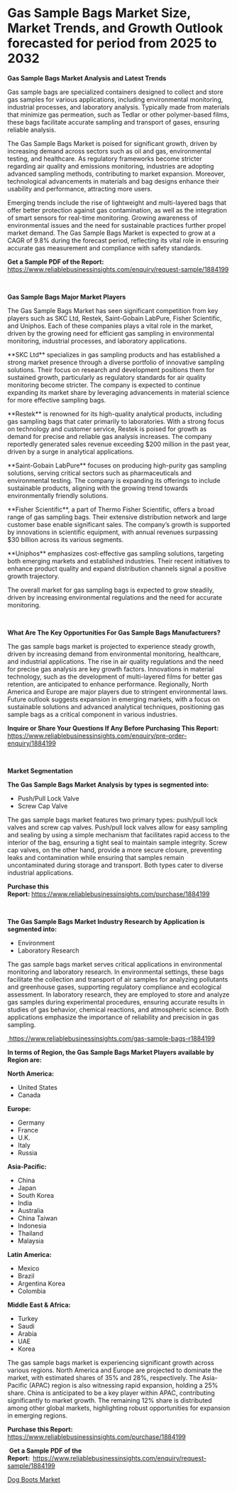 <p><h1>Gas Sample Bags Market Size, Market Trends, and Growth Outlook forecasted for period from 2025 to 2032</h1></p><p><strong>Gas Sample Bags Market Analysis and Latest Trends</strong></p>
<p><p>Gas sample bags are specialized containers designed to collect and store gas samples for various applications, including environmental monitoring, industrial processes, and laboratory analysis. Typically made from materials that minimize gas permeation, such as Tedlar or other polymer-based films, these bags facilitate accurate sampling and transport of gases, ensuring reliable analysis.</p><p>The Gas Sample Bags Market is poised for significant growth, driven by increasing demand across sectors such as oil and gas, environmental testing, and healthcare. As regulatory frameworks become stricter regarding air quality and emissions monitoring, industries are adopting advanced sampling methods, contributing to market expansion. Moreover, technological advancements in materials and bag designs enhance their usability and performance, attracting more users.</p><p>Emerging trends include the rise of lightweight and multi-layered bags that offer better protection against gas contamination, as well as the integration of smart sensors for real-time monitoring. Growing awareness of environmental issues and the need for sustainable practices further propel market demand. The Gas Sample Bags Market is expected to grow at a CAGR of 9.8% during the forecast period, reflecting its vital role in ensuring accurate gas measurement and compliance with safety standards.</p></p>
<p><strong>Get a Sample PDF of the Report:&nbsp;</strong> <a href="https://www.reliablebusinessinsights.com/enquiry/request-sample/1884199?utm_campaign=2094&utm_medium=2&utm_source=Github&utm_content=ia&utm_term=08022025&utm_id=gas-sample-bags">https://www.reliablebusinessinsights.com/enquiry/request-sample/1884199</a></p>
<p>&nbsp;</p>
<p><strong>Gas Sample Bags Major Market Players</strong></p>
<p><p>The Gas Sample Bags Market has seen significant competition from key players such as SKC Ltd, Restek, Saint-Gobain LabPure, Fisher Scientific, and Uniphos. Each of these companies plays a vital role in the market, driven by the growing need for efficient gas sampling in environmental monitoring, industrial processes, and laboratory applications.</p><p>**SKC Ltd** specializes in gas sampling products and has established a strong market presence through a diverse portfolio of innovative sampling solutions. Their focus on research and development positions them for sustained growth, particularly as regulatory standards for air quality monitoring become stricter. The company is expected to continue expanding its market share by leveraging advancements in material science for more effective sampling bags.</p><p>**Restek** is renowned for its high-quality analytical products, including gas sampling bags that cater primarily to laboratories. With a strong focus on technology and customer service, Restek is poised for growth as demand for precise and reliable gas analysis increases. The company reportedly generated sales revenue exceeding $200 million in the past year, driven by a surge in analytical applications.</p><p>**Saint-Gobain LabPure** focuses on producing high-purity gas sampling solutions, serving critical sectors such as pharmaceuticals and environmental testing. The company is expanding its offerings to include sustainable products, aligning with the growing trend towards environmentally friendly solutions.</p><p>**Fisher Scientific**, a part of Thermo Fisher Scientific, offers a broad range of gas sampling bags. Their extensive distribution network and large customer base enable significant sales. The company’s growth is supported by innovations in scientific equipment, with annual revenues surpassing $30 billion across its various segments.</p><p>**Uniphos** emphasizes cost-effective gas sampling solutions, targeting both emerging markets and established industries. Their recent initiatives to enhance product quality and expand distribution channels signal a positive growth trajectory.</p><p>The overall market for gas sampling bags is expected to grow steadily, driven by increasing environmental regulations and the need for accurate monitoring.</p></p>
<p>&nbsp;</p>
<p><strong>What Are The Key Opportunities For Gas Sample Bags Manufacturers?</strong></p>
<p><p>The gas sample bags market is projected to experience steady growth, driven by increasing demand from environmental monitoring, healthcare, and industrial applications. The rise in air quality regulations and the need for precise gas analysis are key growth factors. Innovations in material technology, such as the development of multi-layered films for better gas retention, are anticipated to enhance performance. Regionally, North America and Europe are major players due to stringent environmental laws. Future outlook suggests expansion in emerging markets, with a focus on sustainable solutions and advanced analytical techniques, positioning gas sample bags as a critical component in various industries.</p></p>
<p><strong>Inquire or Share Your Questions If Any Before Purchasing This Report:</strong> <a href="https://www.reliablebusinessinsights.com/enquiry/pre-order-enquiry/1884199?utm_campaign=2094&utm_medium=2&utm_source=Github&utm_content=ia&utm_term=08022025&utm_id=gas-sample-bags">https://www.reliablebusinessinsights.com/enquiry/pre-order-enquiry/1884199</a></p>
<p>&nbsp;</p>
<p><strong>Market Segmentation</strong></p>
<p><strong>The Gas Sample Bags Market Analysis by types is segmented into:</strong></p>
<p><ul><li>Push/Pull Lock Valve</li><li>Screw Cap Valve</li></ul></p>
<p><p>The gas sample bags market features two primary types: push/pull lock valves and screw cap valves. Push/pull lock valves allow for easy sampling and sealing by using a simple mechanism that facilitates rapid access to the interior of the bag, ensuring a tight seal to maintain sample integrity. Screw cap valves, on the other hand, provide a more secure closure, preventing leaks and contamination while ensuring that samples remain uncontaminated during storage and transport. Both types cater to diverse industrial applications.</p></p>
<p><strong>Purchase this Report:&nbsp;</strong><a href="https://www.reliablebusinessinsights.com/purchase/1884199?utm_campaign=2094&utm_medium=2&utm_source=Github&utm_content=ia&utm_term=08022025&utm_id=gas-sample-bags">https://www.reliablebusinessinsights.com/purchase/1884199</a></p>
<p>&nbsp;</p>
<p><strong>The Gas Sample Bags Market Industry Research by Application is segmented into:</strong></p>
<p><ul><li>Environment</li><li>Laboratory Research</li></ul></p>
<p><p>The gas sample bags market serves critical applications in environmental monitoring and laboratory research. In environmental settings, these bags facilitate the collection and transport of air samples for analyzing pollutants and greenhouse gases, supporting regulatory compliance and ecological assessment. In laboratory research, they are employed to store and analyze gas samples during experimental procedures, ensuring accurate results in studies of gas behavior, chemical reactions, and atmospheric science. Both applications emphasize the importance of reliability and precision in gas sampling.</p></p>
<p><a href="https://www.reliablebusinessinsights.com/gas-sample-bags-r1884199?utm_campaign=2094&utm_medium=2&utm_source=Github&utm_content=ia&utm_term=08022025&utm_id=gas-sample-bags">&nbsp;https://www.reliablebusinessinsights.com/gas-sample-bags-r1884199</a></p>
<p><strong>In terms of Region, the Gas Sample Bags Market Players available by Region are:</strong></p>
<p>
    <p> <strong> North America: </strong>
        <ul>
            <li>United States</li>
            <li>Canada</li>
        </ul>
        </p> 
    <p> <strong> Europe: </strong>
        <ul>
            <li>Germany</li>
            <li>France</li>
            <li>U.K.</li>
            <li>Italy</li>
            <li>Russia</li>
        </ul>
        </p> 
    <p> <strong> Asia-Pacific: </strong>
        <ul>
            <li>China</li>
            <li>Japan</li>
            <li>South Korea</li>
            <li>India</li>
            <li>Australia</li>
            <li>China Taiwan</li>
            <li>Indonesia</li>
            <li>Thailand</li>
            <li>Malaysia</li>
        </ul>
        </p> 
    <p> <strong> Latin America: </strong>
        <ul>
            <li>Mexico</li>
            <li>Brazil</li>
            <li>Argentina Korea</li>
            <li>Colombia</li>
        </ul>
        </p> 
    <p> <strong> Middle East & Africa: </strong>
        <ul>
            <li>Turkey</li>
            <li>Saudi</li>
            <li>Arabia</li>
            <li>UAE</li>
            <li>Korea</li>
        </ul>
    </p>
    </p>
<p><p>The gas sample bags market is experiencing significant growth across various regions. North America and Europe are projected to dominate the market, with estimated shares of 35% and 28%, respectively. The Asia-Pacific (APAC) region is also witnessing rapid expansion, holding a 25% share. China is anticipated to be a key player within APAC, contributing significantly to market growth. The remaining 12% share is distributed among other global markets, highlighting robust opportunities for expansion in emerging regions.</p></p>
<p><strong>Purchase this Report: </strong><a href="https://www.reliablebusinessinsights.com/purchase/1884199?utm_campaign=2094&utm_medium=2&utm_source=Github&utm_content=ia&utm_term=08022025&utm_id=gas-sample-bags">https://www.reliablebusinessinsights.com/purchase/1884199</a></p>
<p>&nbsp;<strong>Get a Sample PDF of the Report:&nbsp;&nbsp;</strong><a href="https://www.reliablebusinessinsights.com/enquiry/request-sample/1884199?utm_campaign=2094&utm_medium=2&utm_source=Github&utm_content=ia&utm_term=08022025&utm_id=gas-sample-bags">https://www.reliablebusinessinsights.com/enquiry/request-sample/1884199</a></p>
<p><strong></strong></p>
<p><p><a href="https://github.com/DixieGrimes/Market-Research-Report-List-1/blob/main/dog-boots-market.md?utm_campaign=2094&utm_medium=2&utm_source=Github&utm_content=ia&utm_term=08022025&utm_id=gas-sample-bags">Dog Boots Market</a></p></p>